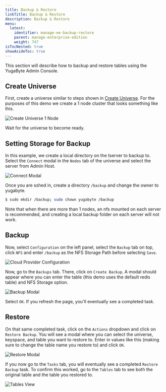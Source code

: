 ```yaml
---
title: Backup & Restore
linkTitle: Backup & Restore
description: Backup & Restore
menu:
  latest:
    identifier: manage-ee-backup-restore
    parent: manage-enterprise-edition
    weight: 747
isTocNested: true
showAsideToc: true
---
```


This section will describe how to backup and restore tables using the YugaByte Admin Console.

## Create Universe

First, create a universe similar to steps shown in [Create Universe](../create-universe-multi-zone).
For the purposes of this demo we create a 1 node cluster that looks something like this. 

![Create Universe 1 Node](/images/ee/br-create-universe.png) 

Wait for the universe to become ready.

## Setting Storage for Backup

In this example, we create a local directory on the tserver to backup to. Select the
`Connect` modal in the `Nodes` tab of the universe and select the server from Admin Host. 

![Connect Modal](/images/ee/br-connect-modal.png)       

Once you are sshed in, create a directory `/backup` and change the owner to yugabyte.

```sh
$ sudo mkdir /backup; sudo chown yugabyte /backup
```

Note that when there are more than 1 nodes, an nfs mounted on each server is recommended, and
creating a local backup folder on each server will not work.

## Backup

Now, select `Configuration` on the left panel, select the `Backup` tab on top, click `NFS` and enter
`/backup` as the NFS Storage Path before selecting `Save`. 

![Cloud Provider Configuration](/images/ee/cloud-provider-configuration.png)

Now, go to the `Backups` tab. There, click on `Create Backup`. A modal should appear where you can 
enter the table (this demo uses the default redis table) and NFS Storage option. 

![Backup Modal](/images/ee/create-backup-modal.png)

Select `OK`. If you refresh the page, you'll eventually see a completed task.

## Restore

On that same completed task, click on the `Actions` dropdown and click on `Restore Backup`. 
You will see a modal where you can select the universe, keyspace, and table you want to restore to. Enter in
values like this (making sure to change the table name you restore to) and click `OK`.

![Restore Modal](/images/ee/restore-backup-modal.png)

If you now go to the `Tasks` tab, you will eventually see a completed `Restore Backup` task. To
confirm this worked, go to the `Tables` tab to see both the original table and the table you
restored to.

![Tables View](/images/ee/tables-view.png)
